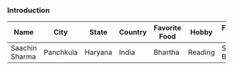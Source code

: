 ### Introduction

| Name | City| State | Country | Favorite Food | Hobby | Favorite Color |
| ----- | ----- | ------ | ---------- | ------ | ----- | ---------- |
| Saachin Sharma| Panchkula | Haryana | India | Bhartha | Reading | Sky Blue |

